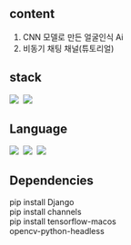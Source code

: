 content
---
1. CNN 모델로 만든 얼굴인식 Ai
2. 비동기 채팅 채널(튜토리얼)

stack
---
<img src="https://img.shields.io/badge/Django-092E20?&logo=Django&logoColor=white">&nbsp;&nbsp;<img src="https://img.shields.io/badge/Keras-D00000?&logo=Keras&logoColor=white">

 Language
---
<img src="https://img.shields.io/badge/HTML5-E34F26?&logo=HTML5&logoColor=white">&nbsp;&nbsp;<img src="https://img.shields.io/badge/JavaScript-F7DF1E?&logo=JavaScript&logoColor=white">&nbsp;&nbsp;<img src="https://img.shields.io/badge/Python-3776AB?&logo=Python&logoColor=white">

Dependencies
---
pip install Django\
pip install channels\
pip install tensorflow-macos\
opencv-python-headless

